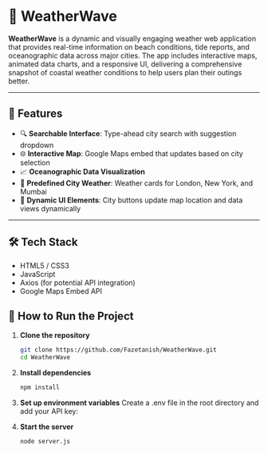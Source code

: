 # 🌊 WeatherWave

**WeatherWave** is a dynamic and visually engaging weather web application that provides real-time information on beach conditions, tide reports, and oceanographic data across major cities. The app includes interactive maps, animated data charts, and a responsive UI, delivering a comprehensive snapshot of coastal weather conditions to help users plan their outings better.

---

## 🌟 Features

- 🔍 **Searchable Interface**: Type-ahead city search with suggestion dropdown  
- 🌐 **Interactive Map**: Google Maps embed that updates based on city selection  
- 📈 **Oceanographic Data Visualization**  
- 📍 **Predefined City Weather**: Weather cards for London, New York, and Mumbai  
- 🧭 **Dynamic UI Elements**: City buttons update map location and data views dynamically  

---

## 🛠️ Tech Stack

- HTML5 / CSS3  
- JavaScript  
- Axios (for potential API integration)  
- Google Maps Embed API  

## 🚀 How to Run the Project

1. **Clone the repository**  
   ```bash
   git clone https://github.com/Fazetanish/WeatherWave.git
   cd WeatherWave

2. **Install dependencies**
   ```bash
   npm install

3. **Set up environment variables**
Create a .env file in the root directory and add your API key:


4. **Start the server**
   ```bash
   node server.js
